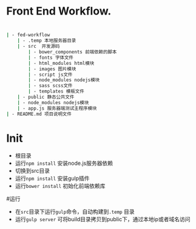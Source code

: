 # Front End Workflow.

#

```bash
| - fed-workflow
	| - .temp 本地服务器目录
	| - src  开发源码
		| - bower_components 前端依赖的脚本
		| - fonts 字体文件
		| - html_modules html模块
		| - images 图片模块
		| - script js文件
		| - node_modules nodejs模块
		| - sass scss文件
		| - templates 模板文件
	| - public 静态公共文件
	| - node_modules nodejs模块
	| - app.js 服务器端测试主程序模块
| - README.md 项目说明文件

```
# Init

* 根目录
* 运行`npm install` 安装node.js服务器依赖
* 切换到src目录
* 运行`npm install` 安装gulp插件
* 运行`bower install` 初始化前端依赖库

#运行

* 在`src`目录下运行`gulp`命令，自动构建到`.temp` 目录
* 运行`gulp server` 可将build目录拷贝到public下，通过本地ip或者域名访问
